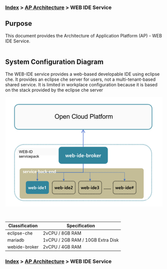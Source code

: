 ### [Index](https://github.com/K-Paas/Guide-eng/blob/master/README.md) > [AP Architecture](../README.md) > WEB IDE Service

## Purpose
This document provides the Architecture of Application Platform (AP) - WEB IDE Service.
<br><br>

## System Configuration Diagram
The WEB-IDE service provides a web-based developable IDE using eclipse che.
It provides an eclipse che server for users, not a multi-tenant-based shared service.
It is limited in workplace configuration because it is based on the stack provided by the eclipse che server

![webide_architecture](./image/webide_architecture.png)




<br>

| Classification | Specification |
|-------|-----|
| eclipse-che | 2vCPU / 8GB RAM |
| mariadb | 1vCPU / 2GB RAM / 10GB Extra Disk |
| webide-broker | 2vCPU / 4GB RAM |



### [Index](https://github.com/K-PaaS/Guide-eng/blob/master/README.md) > [AP Architecture](../README.md) > WEB IDE Service
